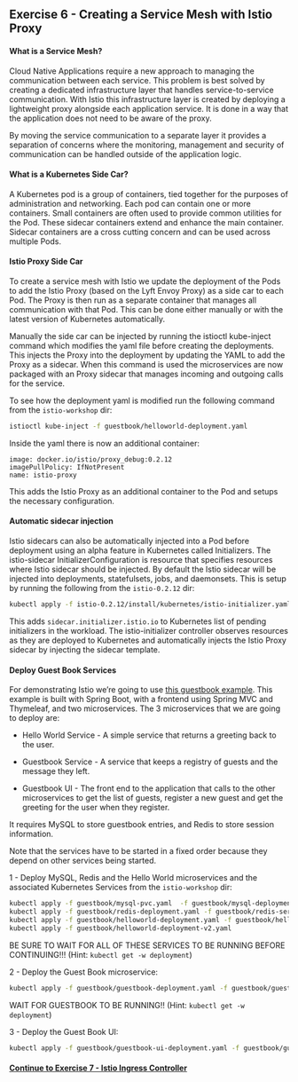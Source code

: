 ## Exercise 6 - Creating a Service Mesh with Istio Proxy

#### What is a Service Mesh?

Cloud Native Applications require a new approach to managing the communication between each service. This problem is best solved by creating a dedicated infrastructure layer that handles service-to-service communication. With Istio this infrastructure layer is created by deploying a lightweight proxy alongside each application service. It is done in a way that the application does not need to be aware of the proxy.

By moving the service communication to a separate layer it provides a separation of concerns where the monitoring, management and security of communication can be handled outside of the application logic.

#### What is a Kubernetes Side Car?

A Kubernetes pod is a group of containers, tied together for the purposes of administration and networking. Each pod can contain one or more containers.  Small containers are often used to provide common utilities for the Pod.  These sidecar containers extend and enhance the main container. Sidecar containers are a cross cutting concern and can be used across multiple Pods.

#### Istio Proxy Side Car

To create a service mesh with Istio we update the deployment of the Pods to add the Istio Proxy (based on the Lyft Envoy Proxy) as a side car to each Pod. The Proxy is then run as a separate container that manages all communication with that Pod. This can be done either manually or with the latest version of Kubernetes automatically.

Manually the side car can be injected by running the istioctl kube-inject command which modifies the yaml file before creating the deployments. This injects the Proxy into the deployment by updating the YAML to add the Proxy as a sidecar. When this command is used the microservices are now packaged with an Proxy sidecar that manages incoming and outgoing calls for the service.


To see how the deployment yaml is modified run the following command from the `istio-workshop` dir:

```sh
istioctl kube-inject -f guestbook/helloworld-deployment.yaml
```

Inside the yaml there is now an additional container:

```
image: docker.io/istio/proxy_debug:0.2.12
imagePullPolicy: IfNotPresent
name: istio-proxy
```

This adds the Istio Proxy as an additional container to the Pod and setups the necessary configuration.

#### Automatic sidecar injection

Istio sidecars can also be automatically injected into a Pod before deployment using an alpha feature in Kubernetes called Initializers.  The istio-sidecar InitializerConfiguration is resource that specifies resources where Istio sidecar should be injected. By default the Istio sidecar will be injected into deployments, statefulsets, jobs, and daemonsets.  This is setup by running the following from the `istio-0.2.12` dir:

```sh
kubectl apply -f istio-0.2.12/install/kubernetes/istio-initializer.yaml
```

This adds `sidecar.initializer.istio.io` to Kubernetes list of pending initializers in the workload. The istio-initializer controller observes resources as they are deployed to Kubernetes and automatically injects the Istio Proxy sidecar by injecting the sidecar template.

#### Deploy Guest Book Services

For demonstrating Istio we’re going to use [this guestbook example](https://github.com/retroryan/spring-boot-docker). This example is built with Spring Boot, with a frontend using Spring MVC and Thymeleaf, and two microservices.  The 3 microservices that we are going to deploy are:

* Hello World Service - A simple service that returns a greeting back to the user.

* Guestbook Service - A service that keeps a registry of guests and the message they left.

* Guestbook UI - The front end to the application that calls to the other microservices to get the list of guests, register a new guest and get the greeting for the user when they register.

It requires MySQL to store guestbook entries, and Redis to store session information.   

Note that the services have to be started in a fixed order because they depend on other services being started.

1 - Deploy MySQL, Redis and the Hello World microservices and the associated Kubernetes Services from the `istio-workshop` dir:

```sh
kubectl apply -f guestbook/mysql-pvc.yaml  -f guestbook/mysql-deployment.yaml -f guestbook/mysql-service.yaml
kubectl apply -f guestbook/redis-deployment.yaml -f guestbook/redis-service.yaml
kubectl apply -f guestbook/helloworld-deployment.yaml -f guestbook/helloworld-service.yaml
kubectl apply -f guestbook/helloworld-deployment-v2.yaml
```

BE SURE TO WAIT FOR ALL OF THESE SERVICES TO BE RUNNING BEFORE CONTINUING!!!  (Hint: `kubectl get -w deployment`)

2 - Deploy the Guest Book microservice:

```sh
kubectl apply -f guestbook/guestbook-deployment.yaml -f guestbook/guestbook-service.yaml
```

WAIT FOR GUESTBOOK TO BE RUNNING!!  (Hint: `kubectl get -w deployment`)

3 - Deploy the Guest Book UI:

```sh
kubectl apply -f guestbook/guestbook-ui-deployment.yaml -f guestbook/guestbook-ui-service.yaml
```

#### [Continue to Exercise 7 - Istio Ingress Controller](../exercise-7/README.md)
